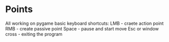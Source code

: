 # Points
All working on pygame
basic keyboard shortcuts:
LMB - craete action point
RMB - create passive point
Space - pause and start move
Esc or window cross - exiting the program
